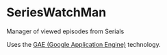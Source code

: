 # SeriesWatchMan

Manager of viewed episodes from Serials

Uses the <a target="_blank" href="http://appengine.google.com/">GAE (Google Application Engine)</a> technology.
